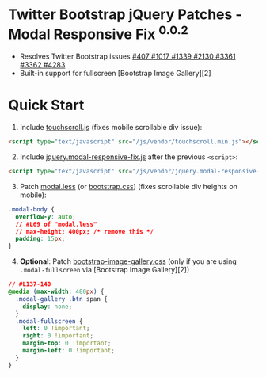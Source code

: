 
# Twitter Bootstrap jQuery Patches - Modal Responsive Fix <sup>0.0.2</sup>

* Resolves Twitter Bootstrap issues [#407 #1017 #1339 #2130 #3361 #3362 #4283][1]
* Built-in support for fullscreen [Bootstrap Image Gallery][2]

# Quick Start

1. Include [touchscroll.js][3] (fixes mobile scrollable div issue):
```html
<script type="text/javascript" src="/js/vendor/touchscroll.min.js"></script>
```
2. Include [jquery.modal-responsive-fix.js][4] after the previous `<script>`:
```html
<script type="text/javascript" src="/js/vendor/jquery.modal-responsive-fix.min.js"></script>
```
3. Patch [modal.less][5] (or [bootstrap.css][6]) (fixes scrollable div heights on mobile):
```css
.modal-body {
  overflow-y: auto;
  // #L69 of "modal.less"
  // max-height: 400px; /* remove this */
  padding: 15px;
}
```
4. **Optional**: Patch [bootstrap-image-gallery.css][7] (only if you are using `.modal-fullscreen` via [Bootstrap Image Gallery][2])
```css
// #L137-140
@media (max-width: 480px) {
  .modal-gallery .btn span {
    display: none;
  }
  .modal-fullscreen {
    left: 0 !important;
    right: 0 !important;
    margin-top: 0 !important;
    margin-left: 0 !important;
  }
}
```

[1]: https://github.com/twitter/bootstrap/issues/2130
[1]: https://github.com/blueimp/Bootstrap-Image-Gallery
[3]: https://raw.github.com/niftylettuce/twitter-bootstrap-jquery-plugins/master/modal-responsive-fix/touchscroll.js
[4]: https://raw.github.com/niftylettuce/twitter-bootstrap-jquery-plugins/master/modal-responsive-fix/bootstrap.jquery.modal-responsive-fix.js
[5]: https://github.com/twitter/bootstrap/blob/master/less/modals.less#L69
[6]: http://twitter.github.com/bootstrap/assets/css/bootstrap.css
[7]: https://github.com/blueimp/Bootstrap-Image-Gallery/blob/master/css/bootstrap-image-gallery.css#L137-140
